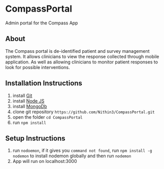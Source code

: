 # CompassPortal
Admin portal for the Compass App

## About

The Compass portal is de-identified patient and survey management system.
It allows clinicians to view the response collected through mobile application.
As well as allowing clinicians to monitor patient responses to look for possible interventions.

## Installation Instructions

1. install [Git](https://git-scm.com/downloads)
2. install [Node JS](https://nodejs.org/en/download/)
3. install [MongoDb](https://docs.mongodb.com/manual/installation/)
4. clone git repository `https://github.com/Nithin3/CompassPortal.git`
5. open the folder `cd CompassPortal`
6. run `npm install`

## Setup Instructions

1. run `nodoemon`, if it gives you `command not found`, run `npm install -g nodemon` to install nodemon globally and then run `nodemon`
2. App will run on localhost:3000